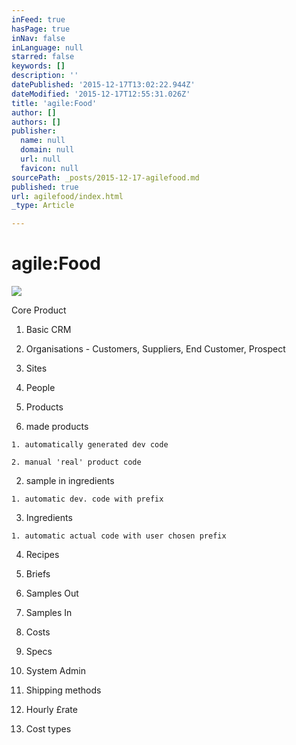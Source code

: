 ```yaml
---
inFeed: true
hasPage: true
inNav: false
inLanguage: null
starred: false
keywords: []
description: ''
datePublished: '2015-12-17T13:02:22.944Z'
dateModified: '2015-12-17T12:55:31.026Z'
title: 'agile:Food'
author: []
authors: []
publisher:
  name: null
  domain: null
  url: null
  favicon: null
sourcePath: _posts/2015-12-17-agilefood.md
published: true
url: agilefood/index.html
_type: Article

---
```

# agile:Food
![](https://the-grid-user-content.s3-us-west-2.amazonaws.com/7c7d8dc3-e17b-4b5b-8bfa-16796c9a22ea.png)

Core Product

1. Basic CRM 

  1. Organisations - Customers, Suppliers, End Customer, Prospect

  2. Sites

  3. People

2. Products

  1. made products

    1. automatically generated dev code

    2. manual 'real' product code

  2. sample in ingredients

    1. automatic dev. code with prefix

  3. Ingredients

    1. automatic actual code with user chosen prefix

  4. Recipes

3. Briefs

4. Samples Out

5. Samples In

6. Costs

7. Specs

8. System Admin

  1. Shipping methods

  2. Hourly £rate

  3. Cost types
